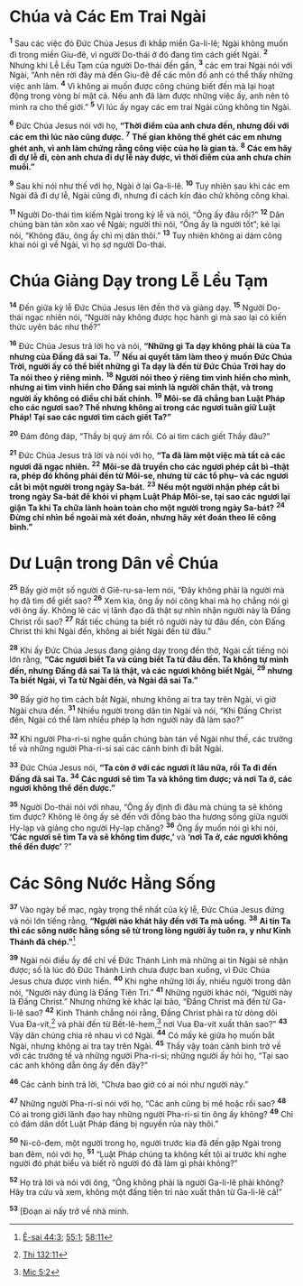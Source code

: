 # Chúa và Các Em Trai Ngài
<sup><b>1</b></sup> Sau các việc đó Ðức Chúa Jesus đi khắp miền Ga-li-lê; Ngài không muốn đi trong miền Giu-đê, vì người Do-thái ở đó đang tìm cách giết Ngài. <sup><b>2</b></sup> Nhưng khi Lễ Lều Tạm của người Do-thái đến gần, <sup><b>3</b></sup> các em trai Ngài nói với Ngài, “Anh nên rời đây mà đến Giu-đê để các môn đồ anh có thể thấy những việc anh làm. <sup><b>4</b></sup> Vì không ai muốn được công chúng biết đến mà lại hoạt động trong vòng bí mật cả. Nếu anh đã làm được những việc ấy, anh nên tỏ mình ra cho thế giới.” <sup><b>5</b></sup> Vì lúc ấy ngay các em trai Ngài cũng không tin Ngài.

<sup><b>6</b></sup> Ðức Chúa Jesus nói với họ, **“Thời điểm của anh chưa đến, nhưng đối với các em thì lúc nào cũng được.** <sup><b>7</b></sup> **Thế gian không thể ghét các em nhưng ghét anh, vì anh làm chứng rằng công việc của họ là gian tà.** <sup><b>8</b></sup> **Các em hãy đi dự lễ đi, còn anh chưa đi dự lễ này được, vì thời điểm của anh chưa chín muồi.”**

<sup><b>9</b></sup> Sau khi nói như thế với họ, Ngài ở lại Ga-li-lê. <sup><b>10</b></sup> Tuy nhiên sau khi các em Ngài đã đi dự lễ, Ngài cũng đi, nhưng đi cách kín đáo chứ không công khai.

<sup><b>11</b></sup> Người Do-thái tìm kiếm Ngài trong kỳ lễ và nói, “Ông ấy đâu rồi?” <sup><b>12</b></sup> Dân chúng bàn tán xôn xao về Ngài; người thì nói, “Ông ấy là người tốt”; kẻ lại nói, “Không đâu, ông ấy chỉ mị dân thôi.” <sup><b>13</b></sup> Tuy nhiên không ai dám công khai nói gì về Ngài, vì họ sợ người Do-thái.


# Chúa Giảng Dạy trong Lễ Lều Tạm
<sup><b>14</b></sup> Ðến giữa kỳ lễ Ðức Chúa Jesus lên đền thờ và giảng dạy. <sup><b>15</b></sup> Người Do-thái ngạc nhiên nói, “Người này không được học hành gì mà sao lại có kiến thức uyên bác như thế?”

<sup><b>16</b></sup> Ðức Chúa Jesus trả lời họ và nói, **“Những gì Ta dạy không phải là của Ta nhưng của Ðấng đã sai Ta.** <sup><b>17</b></sup> **Nếu ai quyết tâm làm theo ý muốn Ðức Chúa Trời, người ấy có thể biết những gì Ta dạy là đến từ Ðức Chúa Trời hay do Ta nói theo ý riêng mình.** <sup><b>18</b></sup> **Người nói theo ý riêng tìm vinh hiển cho mình, nhưng ai tìm vinh hiển cho Ðấng sai mình là người chân thật, và trong người ấy không có điều chi bất chính.** <sup><b>19</b></sup> **Môi-se đã chẳng ban Luật Pháp cho các ngươi sao? Thế nhưng không ai trong các ngươi tuân giữ Luật Pháp! Tại sao các ngươi tìm cách giết Ta?”**

<sup><b>20</b></sup> Ðám đông đáp, “Thầy bị quỷ ám rồi. Có ai tìm cách giết Thầy đâu?”

<sup><b>21</b></sup> Ðức Chúa Jesus trả lời và nói với họ, **“Ta đã làm một việc mà tất cả các ngươi đã ngạc nhiên.** <sup><b>22</b></sup> **Môi-se đã truyền cho các ngươi phép cắt bì –thật ra, phép đó không phải đến từ Môi-se, nhưng từ các tổ phụ– và các ngươi cắt bì một người trong ngày Sa-bát.** <sup><b>23</b></sup> **Nếu một người nhận phép cắt bì trong ngày Sa-bát để khỏi vi phạm Luật Pháp Môi-se, tại sao các ngươi lại giận Ta khi Ta chữa lành hoàn toàn cho một người trong ngày Sa-bát?** <sup><b>24</b></sup> **Ðừng chỉ nhìn bề ngoài mà xét đoán, nhưng hãy xét đoán theo lẽ công bình.”**


# Dư Luận trong Dân về Chúa
<sup><b>25</b></sup> Bấy giờ một số người ở Giê-ru-sa-lem nói, “Ðây không phải là người mà họ đã tìm để giết sao? <sup><b>26</b></sup> Xem kìa, ông ấy nói công khai mà họ chẳng nói gì với ông ấy. Không lẽ các vị lãnh đạo đã thật sự nhìn nhận người này là Ðấng Christ rồi sao? <sup><b>27</b></sup> Rất tiếc chúng ta biết rõ người này từ đâu đến, còn Ðấng Christ thì khi Ngài đến, không ai biết Ngài đến từ đâu.”

<sup><b>28</b></sup> Khi ấy Ðức Chúa Jesus đang giảng dạy trong đền thờ, Ngài cất tiếng nói lớn rằng, **“Các ngươi biết Ta và cũng biết Ta từ đâu đến. Ta không tự mình đến, nhưng Ðấng đã sai Ta là thật, và các ngươi không biết Ngài,** <sup><b>29</b></sup> **nhưng Ta biết Ngài, vì Ta từ Ngài đến, và Ngài đã sai Ta.”**

<sup><b>30</b></sup> Bấy giờ họ tìm cách bắt Ngài, nhưng không ai tra tay trên Ngài, vì giờ Ngài chưa đến. <sup><b>31</b></sup> Nhiều người trong dân tin Ngài và nói, “Khi Ðấng Christ đến, Ngài có thể làm nhiều phép lạ hơn người này đã làm sao?”

<sup><b>32</b></sup> Khi người Pha-ri-si nghe quần chúng bàn tán về Ngài như thế, các trưởng tế và những người Pha-ri-si sai các cảnh binh đi bắt Ngài.

<sup><b>33</b></sup> Ðức Chúa Jesus nói, **“Ta còn ở với các ngươi ít lâu nữa, rồi Ta đi đến Ðấng đã sai Ta.** <sup><b>34</b></sup> **Các ngươi sẽ tìm Ta và không tìm được; và nơi Ta ở, các ngươi không thể đến được.”**

<sup><b>35</b></sup> Người Do-thái nói với nhau, “Ông ấy định đi đâu mà chúng ta sẽ không tìm được? Không lẽ ông ấy sẽ đến với đồng bào tha hương sống giữa người Hy-lạp và giảng cho người Hy-lạp chăng? <sup><b>36</b></sup> Ông ấy muốn nói gì khi nói, **‘Các ngươi sẽ tìm Ta và sẽ không tìm được,’** và **‘nơi Ta ở, các ngươi không thể đến được’** ?”


# Các Sông Nước Hằng Sống
<sup><b>37</b></sup> Vào ngày bế mạc, ngày trọng thể nhất của kỳ lễ, Ðức Chúa Jesus đứng và nói lớn tiếng rằng, **“Người nào khát hãy đến với Ta mà uống.** <sup><b>38</b></sup> **Ai tin Ta thì các sông nước hằng sống sẽ từ trong lòng người ấy tuôn ra, y như Kinh Thánh đã chép.”**[^1@-a2b0418d-64d4-4184-8379-d1abe9433b42]

<sup><b>39</b></sup> Ngài nói điều ấy để chỉ về Ðức Thánh Linh mà những ai tin Ngài sẽ nhận được; số là lúc đó Ðức Thánh Linh chưa được ban xuống, vì Ðức Chúa Jesus chưa được vinh hiển. <sup><b>40</b></sup> Khi nghe những lời ấy, nhiều người trong dân nói, “Người này đúng là Ðấng Tiên Tri.” <sup><b>41</b></sup> Những người khác nói, “Người này là Ðấng Christ.” Nhưng những kẻ khác lại bảo, “Ðấng Christ mà đến từ Ga-li-lê sao? <sup><b>42</b></sup> Kinh Thánh chẳng nói rằng, Ðấng Christ phải ra từ dòng dõi Vua Ða-vít,[^2@-a2b0418d-64d4-4184-8379-d1abe9433b42] và phải đến từ Bết-lê-hem,[^3@-a2b0418d-64d4-4184-8379-d1abe9433b42] nơi Vua Ða-vít xuất thân sao?” <sup><b>43</b></sup> Vậy dân chúng chia rẽ nhau vì cớ Ngài. <sup><b>44</b></sup> Có mấy kẻ giữa họ muốn bắt Ngài, nhưng không ai tra tay trên Ngài. <sup><b>45</b></sup> Thấy vậy toán cảnh binh trở về với các trưởng tế và những người Pha-ri-si; những người ấy hỏi họ, “Tại sao các anh không dẫn ông ấy đến đây?”

<sup><b>46</b></sup> Các cảnh binh trả lời, “Chưa bao giờ có ai nói như người này.”

<sup><b>47</b></sup> Những người Pha-ri-si nói với họ, “Các anh cũng bị mê hoặc rồi sao? <sup><b>48</b></sup> Có ai trong giới lãnh đạo hay những người Pha-ri-si tin ông ấy không? <sup><b>49</b></sup> Chỉ có đám dân dốt Luật Pháp đáng bị nguyền rủa này thôi.”

<sup><b>50</b></sup> Ni-cô-đem, một người trong họ, người trước kia đã đến gặp Ngài trong ban đêm, nói với họ, <sup><b>51</b></sup> “Luật Pháp chúng ta không kết tội ai trước khi nghe người đó phát biểu và biết rõ người đó đã làm gì phải không?”

<sup><b>52</b></sup> Họ trả lời và nói với ông, “Ông không phải là người Ga-li-lê phải không? Hãy tra cứu và xem, không một đấng tiên tri nào xuất thân từ Ga-li-lê cả!”

<sup><b>53</b></sup> \[Ðoạn ai nấy trở về nhà mình.

[^1@-a2b0418d-64d4-4184-8379-d1abe9433b42]: [Ê-sai 44:3](/passage/?search=Isa.44.3\&version=BD2011); [55:1](/passage/?search=Isa.55.1\&version=BD2011); [58:11](/passage/?search=Isa.58.11\&version=BD2011)
[^2@-a2b0418d-64d4-4184-8379-d1abe9433b42]: [Thi 132:11](/passage/?search=Ps.132.11\&version=BD2011)
[^3@-a2b0418d-64d4-4184-8379-d1abe9433b42]: [Mic 5:2](/passage/?search=Mic.5.2\&version=BD2011)